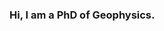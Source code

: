 ### Hi, I am a PhD of Geophysics.

<!--
[![juch427's github stats](https://github-readme-stats.vercel.app/api?username=juch427&count_private=true&show_icons=true&theme=solarized-dark&hide_border=true)](https://github.com/juch427/github-readme-stats)

### Open source software
<a href="https://github.com/juch427/SOD.scripts">
  <img align="center" src="https://github-readme-stats.vercel.app/api/pin/?username=juch427&repo=SOD.scripts&theme=buefy" />
</a>

### Skills
[![Top Langs](https://github-readme-stats.vercel.app/api/top-langs/?username=juch427&count_private=true&hide=javascript,html,css,scss&layout=compact&theme=buefy)](https://github.com/juch427/github-readme-stats)
-->
